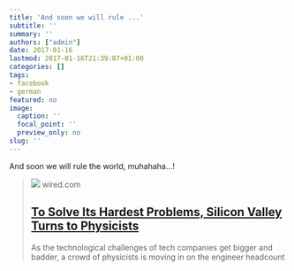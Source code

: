 ```yaml
---
title: 'And soon we will rule ...'
subtitle: ''
summary: ''
authors: ["admin"]
date: 2017-01-16
lastmod: 2017-01-16T21:39:07+01:00
categories: []
tags:
- facebook
- german
featured: no
image:
  caption: ''
  focal_point: ''
  preview_only: no
slug: ''
---
```

And soon we will rule the world, muhahaha...!﻿
> [![](https://media.wired.com/photos/592684967034dc5f91bebb48/191:100/w_1280,c_limit/20131009-TWITTER-ENGINEERS-040.jpg)](https://www.wired.com/2017/01/move-coders-physicists-will-soon-rule-silicon-valley/)
> wired.com
> ## [To Solve Its Hardest Problems, Silicon Valley Turns to Physicists](https://www.wired.com/2017/01/move-coders-physicists-will-soon-rule-silicon-valley/)
>
>As the technological challenges of tech companies get bigger and badder, a crowd of physicists is moving in on the engineer headcount


